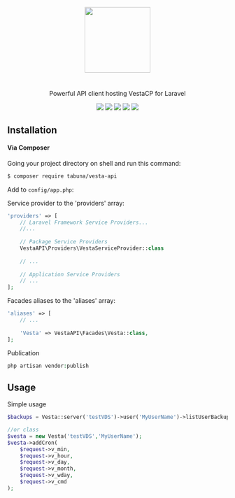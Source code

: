<p align="center">
<img width="150"  src="https://cloud.githubusercontent.com/assets/5102591/25568951/b69285b4-2e15-11e7-9bd1-c91a04fb7f97.png">
</p>


#
<p align="center">
Powerful API client hosting VestaCP for Laravel
</p>

<p align="center">
<a href="https://codeclimate.com/github/tabuna/VestaAPI"><img src="https://codeclimate.com/github/tabuna/VestaAPI/badges/gpa.svg" /></a>
<a href="https://styleci.io/repos/89877448"><img src="https://styleci.io/repos/89877448/shield?branch=master"/></a>
<a href="https://packagist.org/packages/tabuna/vesta-api"><img src="https://poser.pugx.org/tabuna/vesta-api/v/stable"/></a>
<a href="https://packagist.org/packages/tabuna/vesta-api"><img src="https://poser.pugx.org/tabuna/vesta-api/downloads"/></a>
<a href="https://packagist.org/packages/tabuna/vesta-api"><img src="https://poser.pugx.org/tabuna/vesta-api/license"/></a>
</p>


## Installation


#### Via Composer

Going your project directory on shell and run this command: 

```sh
$ composer require tabuna/vesta-api
```

Add to `config/app.php`:

Service provider to the 'providers' array:

```php
'providers' => [
    // Laravel Framework Service Providers...
    //...
    
    // Package Service Providers
    VestaAPI\Providers\VestaServiceProvider::class
    
    // ...
    
    // Application Service Providers
    // ...
];
```

Facades aliases to the 'aliases' array:
```php
'aliases' => [
    // ...
    
    'Vesta' => VestaAPI\Facades\Vesta::class,
];
```

Publication
```php
php artisan vendor:publish
```


## Usage

	
Simple usage
```php
$backups = Vesta::server('testVDS')->user('MyUserName')->listUserBackups();

//or class
$vesta = new Vesta('testVDS','MyUserName');
$vesta->addCron(
    $request->v_min,
    $request->v_hour,
    $request->v_day,
    $request->v_month,
    $request->v_wday,
    $request->v_cmd
);
```

